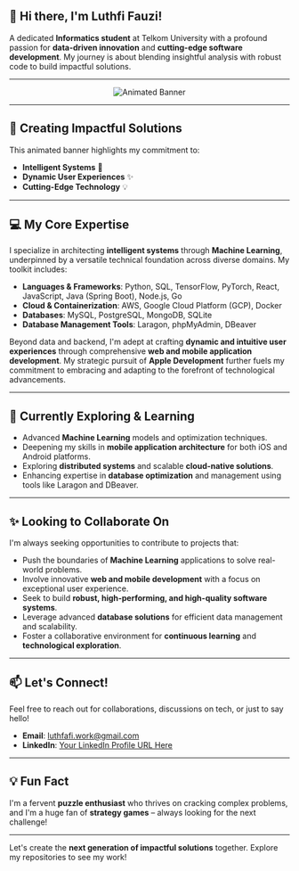 ## 👋 Hi there, I'm Luthfi Fauzi!

A dedicated **Informatics student** at Telkom University with a profound passion for **data-driven innovation** and **cutting-edge software development**. My journey is about blending insightful analysis with robust code to build impactful solutions.

---

<p align="center">
  <img src="https://raw.githubusercontent.com/Mocitaz/Mocitaz/main/assets/banner_animation.svg" alt="Animated Banner">
</p>

---

## 🚀 Creating Impactful Solutions
This animated banner highlights my commitment to:
* **Intelligent Systems** 🧠
* **Dynamic User Experiences** ✨
* **Cutting-Edge Technology** 💡

---

## 💻 My Core Expertise
I specialize in architecting **intelligent systems** through **Machine Learning**, underpinned by a versatile technical foundation across diverse domains. My toolkit includes:

* **Languages & Frameworks**: Python, SQL, TensorFlow, PyTorch, React, JavaScript, Java (Spring Boot), Node.js, Go
* **Cloud & Containerization**: AWS, Google Cloud Platform (GCP), Docker
* **Databases**: MySQL, PostgreSQL, MongoDB, SQLite
* **Database Management Tools**: Laragon, phpMyAdmin, DBeaver

Beyond data and backend, I'm adept at crafting **dynamic and intuitive user experiences** through comprehensive **web and mobile application development**. My strategic pursuit of **Apple Development** further fuels my commitment to embracing and adapting to the forefront of technological advancements.

---

## 🌱 Currently Exploring & Learning
* Advanced **Machine Learning** models and optimization techniques.
* Deepening my skills in **mobile application architecture** for both iOS and Android platforms.
* Exploring **distributed systems** and scalable **cloud-native solutions**.
* Enhancing expertise in **database optimization** and management using tools like Laragon and DBeaver.

---

## ✨ Looking to Collaborate On
I'm always seeking opportunities to contribute to projects that:
* Push the boundaries of **Machine Learning** applications to solve real-world problems.
* Involve innovative **web and mobile development** with a focus on exceptional user experience.
* Seek to build **robust, high-performing, and high-quality software systems**.
* Leverage advanced **database solutions** for efficient data management and scalability.
* Foster a collaborative environment for **continuous learning** and **technological exploration**.

---

## 📫 Let's Connect!
Feel free to reach out for collaborations, discussions on tech, or just to say hello!
* **Email**: luthfafi.work@gmail.com
* **LinkedIn**: [Your LinkedIn Profile URL Here](https://www.linkedin.com/in/luthfafi/)

---

## 💡 Fun Fact
I'm a fervent **puzzle enthusiast** who thrives on cracking complex problems, and I'm a huge fan of **strategy games** – always looking for the next challenge!

---

Let's create the **next generation of impactful solutions** together. Explore my repositories to see my work!
